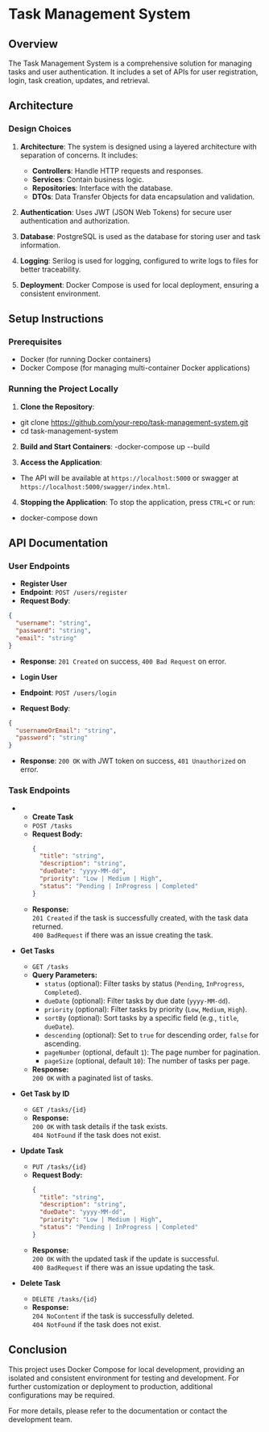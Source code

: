 # Task Management System

## Overview

The Task Management System is a comprehensive solution for managing tasks and user authentication. It includes a set of APIs for user registration, login, task creation, updates, and retrieval.

## Architecture

### Design Choices

1. **Architecture**: The system is designed using a layered architecture with separation of concerns. It includes:
   - **Controllers**: Handle HTTP requests and responses.
   - **Services**: Contain business logic.
   - **Repositories**: Interface with the database.
   - **DTOs**: Data Transfer Objects for data encapsulation and validation.

2. **Authentication**: Uses JWT (JSON Web Tokens) for secure user authentication and authorization.

3. **Database**: PostgreSQL is used as the database for storing user and task information.

4. **Logging**: Serilog is used for logging, configured to write logs to files for better traceability.

5. **Deployment**: Docker Compose is used for local deployment, ensuring a consistent environment.

## Setup Instructions

### Prerequisites

- Docker (for running Docker containers)
- Docker Compose (for managing multi-container Docker applications)

### Running the Project Locally

1. **Clone the Repository**:
- git clone https://github.com/your-repo/task-management-system.git 
- cd task-management-system

2. **Build and Start Containers**:
-docker-compose up --build

3. **Access the Application**:
- The API will be available at `https://localhost:5000` or swagger at `https://localhost:5000/swagger/index.html`.

4. **Stopping the Application**:
To stop the application, press `CTRL+C` or run:
- docker-compose down

## API Documentation

### User Endpoints

- **Register User**
- **Endpoint**: `POST /users/register`
- **Request Body**:
 ```json
 {
   "username": "string",
   "password": "string",
   "email": "string"
 }
 ```
- **Response**: `201 Created` on success, `400 Bad Request` on error.

- **Login User**
- **Endpoint**: `POST /users/login`
- **Request Body**:
 ```json
 {
   "usernameOrEmail": "string",
   "password": "string"
 }
 ```
- **Response**: `200 OK` with JWT token on success, `401 Unauthorized` on error.

### Task Endpoints

- - **Create Task**
  - `POST /tasks`
  - **Request Body:**
    ```json
    {
      "title": "string",
      "description": "string",
      "dueDate": "yyyy-MM-dd",
      "priority": "Low | Medium | High",
      "status": "Pending | InProgress | Completed"
    }
    ```
  - **Response:**  
    `201 Created` if the task is successfully created, with the task data returned.  
    `400 BadRequest` if there was an issue creating the task.

- **Get Tasks**
  - `GET /tasks`
  - **Query Parameters:**
    - `status` (optional): Filter tasks by status (`Pending`, `InProgress`, `Completed`).
    - `dueDate` (optional): Filter tasks by due date (`yyyy-MM-dd`).
    - `priority` (optional): Filter tasks by priority (`Low`, `Medium`, `High`).
    - `sortBy` (optional): Sort tasks by a specific field (e.g., `title`, `dueDate`).
    - `descending` (optional): Set to `true` for descending order, `false` for ascending.
    - `pageNumber` (optional, default `1`): The page number for pagination.
    - `pageSize` (optional, default `10`): The number of tasks per page.
  - **Response:**  
    `200 OK` with a paginated list of tasks.

- **Get Task by ID**
  - `GET /tasks/{id}`
  - **Response:**  
    `200 OK` with task details if the task exists.  
    `404 NotFound` if the task does not exist.

- **Update Task**
  - `PUT /tasks/{id}`
  - **Request Body:**
    ```json
    {
      "title": "string",
      "description": "string",
      "dueDate": "yyyy-MM-dd",
      "priority": "Low | Medium | High",
      "status": "Pending | InProgress | Completed"
    }
    ```
  - **Response:**  
    `200 OK` with the updated task if the update is successful.  
    `400 BadRequest` if there was an issue updating the task.

- **Delete Task**
  - `DELETE /tasks/{id}`
  - **Response:**  
    `204 NoContent` if the task is successfully deleted.  
    `404 NotFound` if the task does not exist.

## Conclusion

This project uses Docker Compose for local development, providing an isolated and consistent environment for testing and development. For further customization or deployment to production, additional configurations may be required.

For more details, please refer to the documentation or contact the development team.
